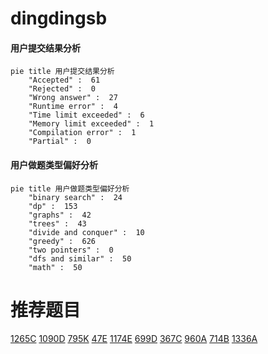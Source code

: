 # dingdingsb

<!-- tabs:start -->



#### **用户提交结果分析**

```mermaid
pie title 用户提交结果分析
    "Accepted" :  61
    "Rejected" :  0
    "Wrong answer" :  27
    "Runtime error" :  4
    "Time limit exceeded" :  6
    "Memory limit exceeded" :  1
    "Compilation error" :  1
    "Partial" :  0
```

#### **用户做题类型偏好分析**

```mermaid
pie title 用户做题类型偏好分析
    "binary search" :  24
    "dp" :  153
    "graphs" :  42
    "trees" :  43
    "divide and conquer" :  10
    "greedy" :  626
    "two pointers" :  0
    "dfs and similar" :  50
    "math" :  50
```



<!-- tabs:end -->
# 推荐题目
[1265C](https://codeforces.com/contest/1265/problem/C)
[1090D](https://codeforces.com/contest/1090/problem/D)
[795K](https://codeforces.com/contest/795/problem/K)
[47E](https://codeforces.com/contest/47/problem/E)
[1174E](https://codeforces.com/contest/1174/problem/E)
[699D](https://codeforces.com/contest/699/problem/D)
[367C](https://codeforces.com/contest/367/problem/C)
[960A](https://codeforces.com/contest/960/problem/A)
[714B](https://codeforces.com/contest/714/problem/B)
[1336A](https://codeforces.com/contest/1336/problem/A)
